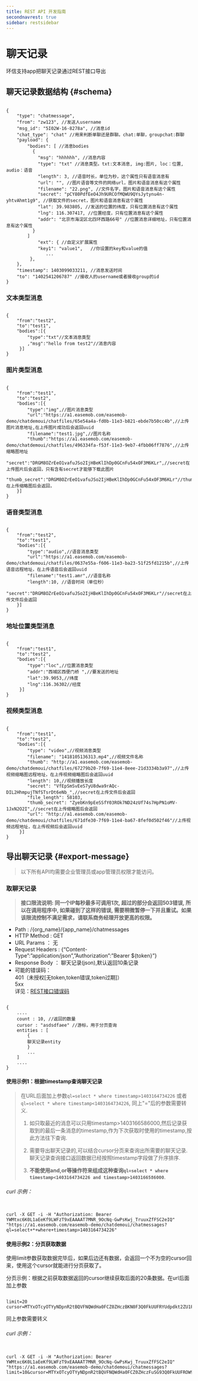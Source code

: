 ```yaml
---
title: REST API 开发指南
secondnavrest: true
sidebar: restsidebar
---
```



# 聊天记录

环信支持app把聊天记录通过REST接口导出

## 聊天记录数据结构 {#schema}

<pre class="hll"><code class="language-java">
{
    "type": "chatmessage",
    "from": "zw123", //发送人username
    "msg_id": "5I02W-16-8278a", //消息id
    "chat_type": "chat" //用来判断单聊还是群聊。chat:单聊，groupchat:群聊
    "payload": {
        "bodies": [ //消息bodies
          {
            "msg": "hhhhhh", //消息内容
            "type": "txt" //消息类型。txt:文本消息, img:图片, loc：位置, audio：语音
            "length": 3, //语音时长，单位为秒，这个属性只有语音消息有
            "url": "", //图片语音等文件的网络url，图片和语音消息有这个属性
            "filename": "22.png", //文件名字，图片和语音消息有这个属性
            "secret": "pCY80PdfEeO4Jh9URCOfMQWU9QYsJytynu4n-yhtvAhmt1g9", //获取文件的secret，图片和语音消息有这个属性
            "lat": 39.983805, //发送的位置的纬度，只有位置消息有这个属性
            "lng": 116.307417, //位置经度，只有位置消息有这个属性
            "addr": "北京市海淀区北四环西路66号" //位置消息详细地址，只有位置消息有这个属性
          }
        ]
            "ext": { //自定义扩展属性
            "key1": "value1",   //你设置的key和value的值
    		   ...
         },
    },
    "timestamp": 1403099033211, //消息发送时间
    "to": "1402541206787" //接收人的username或者接收group的id
}
</code></pre>

### 文本类型消息

<pre class="hll"><code class="language-java">
{  
    "from":"test2",
    "to":"test1",
    "bodies":[{
        "type":"txt"//文本消息类型
        ,"msg":"hello from test2"//消息内容
     }]
}
</code></pre>
	 
### 图片类型消息

<pre class="hll"><code class="language-java">
{  
    "from":"test1",
    "to":"test2",
    "bodies":[{
    	"type":"img",//图片消息类型
    	"url":"https://a1.easemob.com/easemob-demo/chatdemoui/chatfiles/65e54a4a-fd0b-11e3-b821-ebde7b50cc4b",//上传图片消息地址,在上传图片成功后会返回uuid
    	"filename":"test1.jpg",//图片名称
    	"thumb":"https://a1.easemob.com/easemob-demo/chatdemoui/chatfiles/496334fa-f53f-11e3-9eb7-4fbb06ff7876",//上传缩略图地址
    	"secret":"DRGM8OZrEeO1vafuJSo2IjHBeKlIhDp0GCnFu54xOF3M6KLr",//secret在上传图片后会返回，只有含有secret才能够下载此图片
    	"thumb_secret":"DRGM8OZrEeO1vafuJSo2IjHBeKlIhDp0GCnFu54xOF3M6KLr"//thumb_secret在上传缩略图后会返回，
    }]
}
</code></pre>
		
### 语音类型消息

<pre class="hll"><code class="language-java">
{  
    "from":"test2",
    "to":"test1",
    "bodies":[{
    	"type":"audio",//语音消息类型
    	"url":"https://a1.easemob.com/easemob-demo/chatdemoui/chatfiles/0637e55a-f606-11e3-ba23-51f25fd1215b",//上传语音远程地址，在上传语音后会返回uuid
    	"filename":"test1.amr",//语音名称
    	"length":10, //语音时间（单位秒）
    	"secret":"DRGM8OZrEeO1vafuJSo2IjHBeKlIhDp0GCnFu54xOF3M6KLr"//secret在上传文件后会返回
    }]
}
</code></pre>
		
### 地址位置类型消息

<pre class="hll"><code class="language-java">
{
    "from":"test1",
    "to":"test2",
    "bodies":[{
        "type":"loc",//位置消息类型
        "addr":"西城区西便门桥 ",//要发送的地址
        "lat":39.9053,//纬度
        "lng":116.36302//经度
     }]
}
</code></pre>

### 视频类型消息

<pre class="hll"><code class="language-java">
{
    "from":"test1",
    "to":"test2",
    "bodies":[{
        "type": "video",//视频消息类型
        "filename": "1418105136313.mp4",//视频文件名称
        "thumb": "http://a1.easemob.com/easemob-demo/chatdemoui/chatfiles/67279b20-7f69-11e4-8eee-21d3334b3a97",//上传视频缩略图远程地址，在上传视频缩略图后会返回uuid
        "length": 10,//视频播放长度
        "secret": "VfEpSmSvEeS7yU8dwa9rAQc-DIL2HhmpujTNfSTsrDt6eNb_",//secret在上传文件后会返回
        "file_length": 58103,
        "thumb_secret": "ZyebKn9pEeSSfY03ROk7ND24zUf74s7HpPN1oMV-1JxN2O2I",//secret在上传缩略图后会返回
        "url": "http://a1.easemob.com/easemob-demo/chatdemoui/chatfiles/671dfe30-7f69-11e4-ba67-8fef0d502f46"//上传视频远程地址，在上传视频后会返回uuid
     }]
}
</code></pre>

## 导出聊天记录 {#export-message}

> 以下所有API均需要企业管理员或app管理员权限才能访问。

### 取聊天记录
> **接口限流说明: 同一个IP每秒最多可调用1次, 超过的部分会返回503错误, 所以在调用程序中, 如果碰到了这样的错误, 需要稍微暂停一下并且重试。如果该限流控制不满足需求，请联系商务经理开放更高的权限。**

- Path : /{org_name}/{app_name}/chatmessages
- HTTP Method : GET
- URL Params ： 无
- Request Headers :  {“Content-Type”:”application/json”,”Authorization”:”Bearer ${token}”}
- Response Body ： 聊天记录(json),默认返回10条记录
- 可能的错误码： <br/>401（未授权[无token,token错误,token过期]） <br/>5xx <br/> 详见：[REST接口错误码](http://www.easemob.com/docs/helps/errorcodes/) 


<pre class="hll"><code class="language-java">
{
	....
	count : 10, //返回的数量
	cursor : "asdsdfaee" //游标，用于分页查询
	entities : [
		{
		聊天记录entity
		}
		...
	]
	....
}	
</code></pre>

#### 使用示例1：根据timestamp查询聊天记录
> 在URL后面加上参数`ql=select * where timestamp>1403164734226` 或者 `ql=select * where timestamp<1403164734226`, 同上"="后的参数需要转义. 
> 
> 1. 如只取最近的消息可以只用timestamp>1403166586000,然后记录获取到的最后一条消息的timestamp,作为下次获取时使用的timestamp,按此方法往下查询. 
> 
> 2. 需要导出聊天记录的,可以结合cursor分页来查询出所需要的聊天记录. 聊天记录查询接口返回数据已经按照timestamp字段做了升序排序.
> 
> 3. **不能使用and,or等操作符来组成这种查询`ql=select * where timestamp<1403164734226 and timestamp>1403166586000`**.

###### curl 示例：

<pre class="hll"><code class="language-java">
curl -X GET -i -H "Authorization: Bearer YWMtxc6K0L1aEeKf9LWFzT9xEAAAAT7MNR_9OcNq-GwPsKwj_TruuxZfFSC2eIQ" "https://a1.easemob.com/easemob-demo/chatdemoui/chatmessages?ql=select+*+where+timestamp>1403164734226"
</code></pre>

#### 使用示例2：分页获取数据

使用limit参数获取数据完毕后，如果后边还有数据，会返回一个不为空的cursor回来，使用这个cursor就能进行分页获取了。

分页示例：根据之前获取数据返回的cursor继续获取后面的20条数据。在url后面加上参数

<pre class="hll"><code class="language-java">
limit=20
cursor=MTYxOTcyOTYyNDpnR2tBQVFNQWdHa0FCZ0ZHczBKN0F3Q0FkUUFRYUdpdkt2ZU1FZU9vNU4zVllyT2pqUUNBZFFBUWFHaXZJUGVNRWVPMjdMRWo5b0w4dEFB
</code></pre>

同上参数需要转义

###### curl 示例：

<pre class="hll"><code class="language-java">
curl -X GET -i -H "Authorization: Bearer YWMtxc6K0L1aEeKf9LWFzT9xEAAAAT7MNR_9OcNq-GwPsKwj_TruuxZfFSC2eIQ" "https://a1.easemob.com/easemob-demo/chatdemoui/chatmessages?limit=10&cursor=MTYxOTcyOTYyNDpnR2tBQVFNQWdHa0FCZ0ZHczFuSG93Q0FkUUFROW94S0lQZVBFZU9mTEQxQWVMdHEyQUNBZFFBUTlvd2pFUGVQRWVPaHFWa1l0ZjA2dEFB"
</code></pre>
